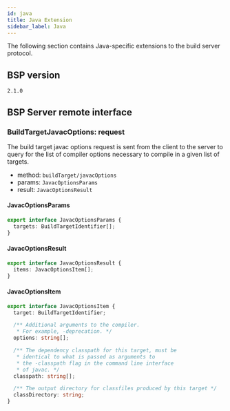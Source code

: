 ```yaml
---
id: java
title: Java Extension
sidebar_label: Java
---
```


The following section contains Java-specific extensions to the build server
protocol.

## BSP version
`2.1.0`

## BSP Server remote interface

### BuildTargetJavacOptions: request

The build target javac options request is sent from the client to the server to
query for the list of compiler options necessary to compile in a given list of
targets.

- method: `buildTarget/javacOptions`
- params: `JavacOptionsParams`
- result: `JavacOptionsResult`

#### JavacOptionsParams


```ts
export interface JavacOptionsParams {
  targets: BuildTargetIdentifier[];
}
```

#### JavacOptionsResult


```ts
export interface JavacOptionsResult {
  items: JavacOptionsItem[];
}
```

#### JavacOptionsItem


```ts
export interface JavacOptionsItem {
  target: BuildTargetIdentifier;

  /** Additional arguments to the compiler.
   * For example, -deprecation. */
  options: string[];

  /** The dependency classpath for this target, must be
   * identical to what is passed as arguments to
   * the -classpath flag in the command line interface
   * of javac. */
  classpath: string[];

  /** The output directory for classfiles produced by this target */
  classDirectory: string;
}
```


